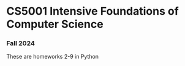 # CS5001 Intensive Foundations of Computer Science 
### Fall 2024

These are homeworks 2-9 in Python
